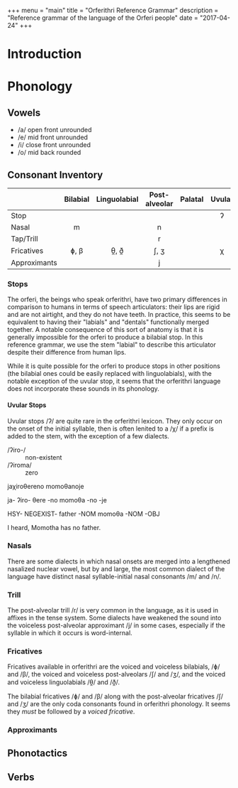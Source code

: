 +++
menu = "main"
title = "Orferithri Reference Grammar"
description = "Reference grammar of the language of the Orferi people"
date = "2017-04-24"
+++

# Introduction

# Phonology

## Vowels

 - /a/ open front unrounded
 - /e/ mid front unrounded
 - /i/ close front unrounded
 - /o/ mid back rounded

## Consonant Inventory

|               | Bilabial | Linguolabial | Post-alveolar | Palatal | Uvular |
| ------------- | :------: | :----------: | :-----------: | :-----: | :----: |
| Stop          |          |              |               |         |    ʔ   |
| Nasal         |    m     |              |       n       |         |        |
| Tap/Trill     |          |              |       r       |         |        |
| Fricatives    |   ɸ, β   |     θ̼, ð̼     |     ʃ,  ʒ     |         |    χ   |
| Approximants  |          |              |       j       |         |        |

### Stops

The orferi, the beings who speak orferithri, have two primary differences in
comparison to humans in terms of speech articulators: their lips are rigid
and are not airtight, and they do not have teeth. In practice, this seems to be
equivalent to having their "labials" and "dentals" functionally merged together.
A notable consequence of this sort of anatomy is that it is generally impossible 
for the orferi to produce a bilabial stop. In this reference grammar, we use the
stem "labial" to describe this articulator despite their difference from human lips. 

While it is quite possible for the orferi to produce stops in other positions (the 
bilabial ones could be easily replaced with linguolabials), with the notable exception
of the uvular stop, it seems that the orferithri language does not incorporate these 
sounds in its phonology.

#### Uvular Stops 

Uvular stops /ʔ/ are quite rare in the orferithri lexicon. They only occur on the onset 
of the initial syllable, then is often lenited to a /χ/ if a prefix is added to the stem,
with the exception of a few dialects.

<dl>
  <dt>/ʔiro-/</dt>
  <dd>non-existent</dd>
  <dt>/ʔiroma/</dt>
  <dd>zero</dd>
</dl>

<div class="orferi-gloss" data-gloss>
  <p>jaχiroθereno momoθanoje</p>
  <p>ja- ʔiro- θere -no momoθa -no -je</p>
  <p>HSY- NEGEXIST- father -NOM momoθa -NOM -OBJ</p>
  <p class="gloss__line--free">I heard, Momotha has no father.<p>
</div> 

### Nasals

There are some dialects in which nasal onsets are merged into a lengthened nasalized 
nuclear vowel, but by and large, the most common dialect of the  language have distinct
nasal syllable-initial nasal consonants /m/ and /n/.

### Trill

The post-alveolar trill /r/ is very common in the language, as it is used in affixes in the 
tense system. Some dialects have weakened the sound into the voiceless post-alveolar 
approximant /j/ in some cases, especially if the syllable in which it occurs is 
word-internal.

### Fricatives

Fricatives available in orferithri are the voiced and voiceless bilabials, /ɸ/ and /β/,
the voiced and voiceless post-alveolars /ʃ/ and /ʒ/, and the voiced and voiceless 
linguolabials /θ̼/ and /ð̼/. 

The bilabial fricatives /ɸ/ and /β/ along with the post-alveolar fricatives /ʃ/ and /ʒ/ 
are the only coda consonants found in orferithri phonology. It seems they _must_ be 
followed by a _voiced fricative_.

### Approximants


## Phonotactics

## Verbs
